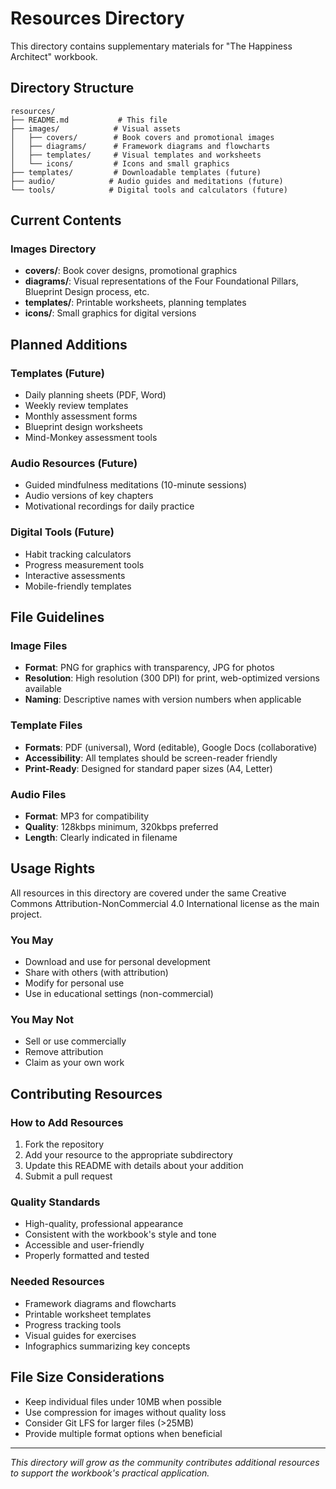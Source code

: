 # Resources Directory

This directory contains supplementary materials for "The Happiness Architect" workbook.

## Directory Structure

```
resources/
├── README.md           # This file
├── images/            # Visual assets
│   ├── covers/        # Book covers and promotional images
│   ├── diagrams/      # Framework diagrams and flowcharts
│   ├── templates/     # Visual templates and worksheets
│   └── icons/         # Icons and small graphics
├── templates/         # Downloadable templates (future)
├── audio/            # Audio guides and meditations (future)
└── tools/            # Digital tools and calculators (future)
```

## Current Contents

### Images Directory
- **covers/**: Book cover designs, promotional graphics
- **diagrams/**: Visual representations of the Four Foundational Pillars, Blueprint Design process, etc.
- **templates/**: Printable worksheets, planning templates
- **icons/**: Small graphics for digital versions

## Planned Additions

### Templates (Future)
- Daily planning sheets (PDF, Word)
- Weekly review templates
- Monthly assessment forms
- Blueprint design worksheets
- Mind-Monkey assessment tools

### Audio Resources (Future)
- Guided mindfulness meditations (10-minute sessions)
- Audio versions of key chapters
- Motivational recordings for daily practice

### Digital Tools (Future)
- Habit tracking calculators
- Progress measurement tools
- Interactive assessments
- Mobile-friendly templates

## File Guidelines

### Image Files
- **Format**: PNG for graphics with transparency, JPG for photos
- **Resolution**: High resolution (300 DPI) for print, web-optimized versions available
- **Naming**: Descriptive names with version numbers when applicable

### Template Files
- **Formats**: PDF (universal), Word (editable), Google Docs (collaborative)
- **Accessibility**: All templates should be screen-reader friendly
- **Print-Ready**: Designed for standard paper sizes (A4, Letter)

### Audio Files
- **Format**: MP3 for compatibility
- **Quality**: 128kbps minimum, 320kbps preferred
- **Length**: Clearly indicated in filename

## Usage Rights

All resources in this directory are covered under the same Creative Commons Attribution-NonCommercial 4.0 International license as the main project.

### You May
- Download and use for personal development
- Share with others (with attribution)
- Modify for personal use
- Use in educational settings (non-commercial)

### You May Not
- Sell or use commercially
- Remove attribution
- Claim as your own work

## Contributing Resources

### How to Add Resources
1. Fork the repository
2. Add your resource to the appropriate subdirectory
3. Update this README with details about your addition
4. Submit a pull request

### Quality Standards
- High-quality, professional appearance
- Consistent with the workbook's style and tone
- Accessible and user-friendly
- Properly formatted and tested

### Needed Resources
- Framework diagrams and flowcharts
- Printable worksheet templates
- Progress tracking tools
- Visual guides for exercises
- Infographics summarizing key concepts

## File Size Considerations

- Keep individual files under 10MB when possible
- Use compression for images without quality loss
- Consider Git LFS for larger files (>25MB)
- Provide multiple format options when beneficial

---

*This directory will grow as the community contributes additional resources to support the workbook's practical application.*
